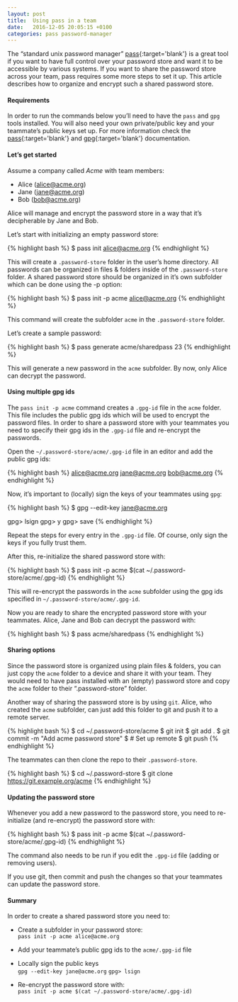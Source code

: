 ```yaml
---
layout: post
title:  Using pass in a team
date:   2016-12-05 20:05:15 +0100
categories: pass password-manager
---
```


The “standard unix password manager” [pass](https://www.passwordstore.org/ "the standard unix password manager"){:target='blank'} is a great tool if you want to have full control over your password store and want it to be accessible by various systems. If you want to share the password store across your team, pass requires some more steps to set it up. This article describes how to organize and encrypt such a shared password store.

#### Requirements

In order to run the commands below you’ll need to have the `pass` and `gpg` tools installed. You will also need your own private/public key and your teammate’s public keys set up. For more information check the [pass](https://www.passwordstore.org/ "the standard unix password manager"){:target='blank'} and [gpg](https://www.gnupg.org/documentation/guides.html "GnuPG User Guides"){:target='blank'} documentation.

#### Let’s get started

Assume a company called _Acme_ with team members:

 * Alice (alice@acme.org)
 * Jane (jane@acme.org)
 * Bob (bob@acme.org)

Alice will manage and encrypt the password store in a way that it’s decipherable by Jane and Bob.

Let’s start with initializing an empty password store:

{% highlight bash %}
$ pass init alice@acme.org
{% endhighlight %}

This will create a `.password-store` folder in the user’s home directory. All passwords can be organized in files & folders inside of the `.password-store` folder. A shared password store should be organized in it’s own subfolder which can be done using the -p option:

{% highlight bash %}
$ pass init -p acme alice@acme.org
{% endhighlight %}

This command will create the subfolder `acme` in the `.password-store` folder.

Let’s create a sample password:

{% highlight bash %}
$ pass generate acme/sharedpass 23
{% endhighlight %}

This will generate a new password in the `acme` subfolder. By now, only Alice can decrypt the password.

#### Using multiple gpg ids

The `pass init -p acme` command creates a `.gpg-id` file in the `acme` folder. This file includes the public gpg ids which will be used to encrypt the password files. In order to share a password store with your teammates you need to specify their gpg ids in the `.gpg-id` file and re-encrypt the passwords.

Open the `~/.password-store/acme/.gpg-id` file in an editor and add the public gpg ids:

{% highlight bash %}
alice@acme.org
jane@acme.org
bob@acme.org
{% endhighlight %}

Now, it’s important to (locally) sign the keys of your teammates using `gpg`:

{% highlight bash %}
$ gpg --edit-key jane@acme.org

gpg> lsign
gpg> y
gpg> save
{% endhighlight %}

Repeat the steps for every entry in the `.gpg-id` file. Of course, only sign the keys if you fully trust them.

After this, re-initialize the shared password store with:

{% highlight bash %}
$ pass init -p acme $(cat ~/.password-store/acme/.gpg-id)
{% endhighlight %}

This will re-encrypt the passwords in the `acme` subfolder using the gpg ids specified in `~/.password-store/acme/.gpg-id`.

Now you are ready to share the encrypted password store with your teammates. Alice, Jane and Bob can decrypt the password with:

{% highlight bash %}
$ pass acme/sharedpass
{% endhighlight %}

#### Sharing options

Since the password store is organized using plain files & folders, you can just copy the `acme` folder to a device and share it with your team. They would need to have pass installed with an (empty) password store and copy the `acme` folder to their “.password-store” folder.

Another way of sharing the password store is by using `git`. Alice, who created the `acme` subfolder, can just add this folder to git and push it to a remote server.

{% highlight bash %}
$ cd ~/.password-store/acme
$ git init
$ git add .
$ git commit -m "Add acme password store"
$ # Set up remote
$ git push
{% endhighlight %}

The teammates can then clone the repo to their `.password-store`.

{% highlight bash %}
$ cd ~/.password-store
$ git clone https://git.example.org/acme
{% endhighlight %}

#### Updating the password store

Whenever you add a new password to the password store, you need to re-initialize (and re-encrypt) the password store with:

{% highlight bash %}
$ pass init -p acme $(cat ~/.password-store/acme/.gpg-id)
{% endhighlight %}

The command also needs to be run if you edit the `.gpg-id` file (adding or removing users).

If you use git, then commit and push the changes so that your teammates can update the password store.

#### Summary

In order to create a shared password store you need to:

* Create a subfolder in your password store:  
  `pass init -p acme alice@acme.org`

* Add your teammate’s public gpg ids to the `acme/.gpg-id` file

* Locally sign the public keys  
  `gpg --edit-key jane@acme.org`
  `gpg> lsign`

* Re-encrypt the password store with:  
  `pass init -p acme $(cat ~/.password-store/acme/.gpg-id)`
